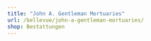 ```yaml
---
title: "John A. Gentleman Mortuaries"
url: /bellevue/john-a-gentleman-mortuaries/
shop: Bestattungen
---
```

